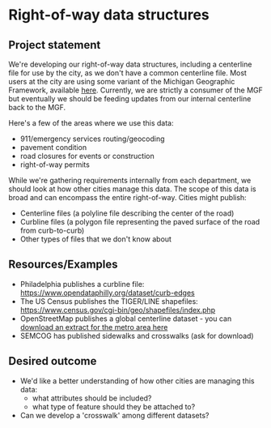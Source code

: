 # Right-of-way data structures

## Project statement

We're developing our right-of-way data structures, including a centerline file for use by the city, as we don't have a common centerline file. Most users at the city are using some variant of the Michigan Geographic Framework, available [here](https://gis-michigan.opendata.arcgis.com/datasets/all-roads-v17a). Currently, we are strictly a consumer of the MGF but eventually we should be feeding updates from our internal centerline back to the MGF.

Here's a few of the areas where we use this data:
- 911/emergency services routing/geocoding
- pavement condition
- road closures for events or construction
- right-of-way permits

While we're gathering requirements internally from each department, we should look at how other cities manage this data. The scope of this data is broad and can encompass the entire right-of-way. Cities might publish:

- Centerline files (a polyline file describing the center of the road)
- Curbline files (a polygon file representing the paved surface of the road from curb-to-curb)
- Other types of files that we don't know about

## Resources/Examples

- Philadelphia publishes a curbline file: https://www.opendataphilly.org/dataset/curb-edges
- The US Census publishes the TIGER/LINE shapefiles: https://www.census.gov/cgi-bin/geo/shapefiles/index.php
- OpenStreetMap publishes a global centerline dataset - you can [download an extract for the metro area here](https://www.interline.io/osm/extracts/)
- SEMCOG has published sidewalks and crosswalks (ask for download)

## Desired outcome

- We'd like a better understanding of how other cities are managing this data: 
  - what attributes should be included?
  - what type of feature should they be attached to?
- Can we develop a 'crosswalk' among different datasets?
